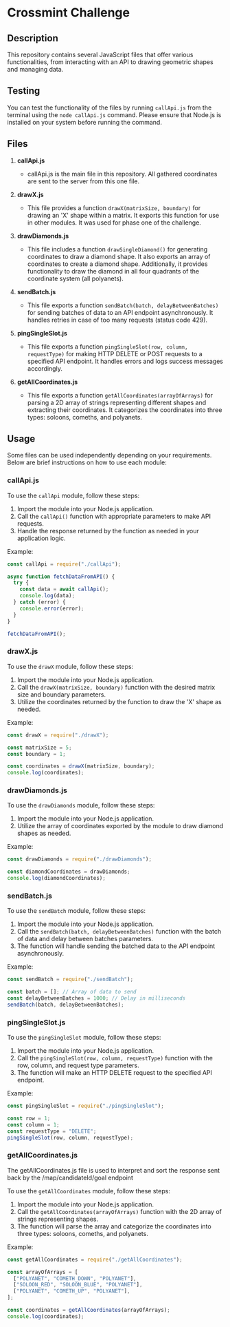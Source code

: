 # Crossmint Challenge

## Description

This repository contains several JavaScript files that offer various functionalities, from interacting with an API to drawing geometric shapes and managing data.

## Testing

You can test the functionality of the files by running `callApi.js` from the terminal using the `node callApi.js` command. Please ensure that Node.js is installed on your system before running the command.

## Files

1. **callApi.js**

   - callApi.js is the main file in this repository. All gathered coordinates are sent to the server from this one file.

2. **drawX.js**

   - This file provides a function `drawX(matrixSize, boundary)` for drawing an 'X' shape within a matrix. It exports this function for use in other modules. It was used for phase one of the challenge.

3. **drawDiamonds.js**

   - This file includes a function `drawSingleDiamond()` for generating coordinates to draw a diamond shape. It also exports an array of coordinates to create a diamond shape. Additionally, it provides functionality to draw the diamond in all four quadrants of the coordinate system (all polyanets).

4. **sendBatch.js**

   - This file exports a function `sendBatch(batch, delayBetweenBatches)` for sending batches of data to an API endpoint asynchronously. It handles retries in case of too many requests (status code 429).

5. **pingSingleSlot.js**

   - This file exports a function `pingSingleSlot(row, column, requestType)` for making HTTP DELETE or POST requests to a specified API endpoint. It handles errors and logs success messages accordingly.

6. **getAllCoordinates.js**
   - This file exports a function `getAllCoordinates(arrayOfArrays)` for parsing a 2D array of strings representing different shapes and extracting their coordinates. It categorizes the coordinates into three types: soloons, comeths, and polyanets.

## Usage

Some files can be used independently depending on your requirements. Below are brief instructions on how to use each module:

### callApi.js

To use the `callApi` module, follow these steps:

1. Import the module into your Node.js application.
2. Call the `callApi()` function with appropriate parameters to make API requests.
3. Handle the response returned by the function as needed in your application logic.

Example:

```javascript
const callApi = require("./callApi");

async function fetchDataFromAPI() {
  try {
    const data = await callApi();
    console.log(data);
  } catch (error) {
    console.error(error);
  }
}

fetchDataFromAPI();
```

### drawX.js

To use the `drawX` module, follow these steps:

1. Import the module into your Node.js application.
2. Call the `drawX(matrixSize, boundary)` function with the desired matrix size and boundary parameters.
3. Utilize the coordinates returned by the function to draw the 'X' shape as needed.

Example:

```javascript
const drawX = require("./drawX");

const matrixSize = 5;
const boundary = 1;

const coordinates = drawX(matrixSize, boundary);
console.log(coordinates);
```

### drawDiamonds.js

To use the `drawDiamonds` module, follow these steps:

1. Import the module into your Node.js application.
2. Utilize the array of coordinates exported by the module to draw diamond shapes as needed.

Example:

```javascript
const drawDiamonds = require("./drawDiamonds");

const diamondCoordinates = drawDiamonds;
console.log(diamondCoordinates);
```

### sendBatch.js

To use the `sendBatch` module, follow these steps:

1. Import the module into your Node.js application.
2. Call the `sendBatch(batch, delayBetweenBatches)` function with the batch of data and delay between batches parameters.
3. The function will handle sending the batched data to the API endpoint asynchronously.

Example:

```javascript
const sendBatch = require("./sendBatch");

const batch = []; // Array of data to send
const delayBetweenBatches = 1000; // Delay in milliseconds
sendBatch(batch, delayBetweenBatches);
```

### pingSingleSlot.js

To use the `pingSingleSlot` module, follow these steps:

1. Import the module into your Node.js application.
2. Call the `pingSingleSlot(row, column, requestType)` function with the row, column, and request type parameters.
3. The function will make an HTTP DELETE request to the specified API endpoint.

Example:

```javascript
const pingSingleSlot = require("./pingSingleSlot");

const row = 1;
const column = 1;
const requestType = "DELETE";
pingSingleSlot(row, column, requestType);
```

### getAllCoordinates.js

The getAllCoordinates.js file is used to interpret and sort the response sent back by the /map/candidateId/goal endpoint

To use the `getAllCoordinates` module, follow these steps:

1. Import the module into your Node.js application.
2. Call the `getAllCoordinates(arrayOfArrays)` function with the 2D array of strings representing shapes.
3. The function will parse the array and categorize the coordinates into three types: soloons, comeths, and polyanets.

Example:

```javascript
const getAllCoordinates = require("./getAllCoordinates");

const arrayOfArrays = [
  ["POLYANET", "COMETH_DOWN", "POLYANET"],
  ["SOLOON_RED", "SOLOON_BLUE", "POLYANET"],
  ["POLYANET", "COMETH_UP", "POLYANET"],
];

const coordinates = getAllCoordinates(arrayOfArrays);
console.log(coordinates);
```
